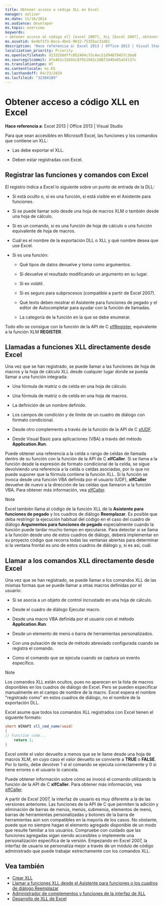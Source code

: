 ```yaml
---
title: Obtener acceso a código XLL en Excel
manager: soliver
ms.date: 11/16/2014
ms.audience: Developer
ms.topic: overview
keywords:
- obtener acceso al código xll [excel 2007], XLL [Excel 2007], obtener acceso a código, comandos [Excel 2007], registro, funciones [Excel 2007], registro llamadas a XLL desde Excel, registrar comandos [Excel 2007], registrar funciones [Excel 2007]
ms.assetid: 6e4bf1f3-8eca-4be5-9632-75355ac31d61
description: 'Hace referencia a: Excel 2013 | Office 2013 | Visual Studio'
localization_priority: Priority
ms.openlocfilehash: d1332b0dffc052404c75c4ec51d94879457c3da0
ms.sourcegitcommit: 8fe462c32b91c87911942c188f3445e85a54137c
ms.translationtype: HT
ms.contentlocale: es-ES
ms.lasthandoff: 04/23/2019
ms.locfileid: "32304189"
---
```

# <a name="accessing-xll-code-in-excel"></a>Obtener acceso a código XLL en Excel

**Hace referencia a**: Excel 2013 | Office 2013 | Visual Studio 
  
Para que sean accesibles en Microsoft Excel, las funciones y los comandos que contiene un XLL:
  
- Las debe exportar el XLL.
    
- Deben estar registradas con Excel.
    
## <a name="registering-functions-and-commands-with-excel"></a>Registrar las funciones y comandos con Excel

El registro indica a Excel lo siguiente sobre un punto de entrada de la DLL:
  
- Si está oculto o, si es una función, si está visible en el Asistente para funciones.
    
- Si se puede llamar solo desde una hoja de macros XLM o también desde una hoja de cálculo.
    
- Si es un comando, si es una función de hoja de cálculo o una función equivalente de hoja de macros.
    
- Cuál es el nombre de la exportación DLL o XLL y qué nombre desea que use Excel.
    
- Si es una función:
    
  - Qué tipos de datos devuelve y toma como argumentos.
    
  - Si devuelve el resultado modificando un argumento en su lugar.
    
  - Si es volátil.
    
  - Si es seguro para subprocesos (compatible a partir de Excel 2007).
    
  - Qué texto deben mostrar el Asistente para funciones de pegado y el editor de Autocompletar para ayudar con la función de llamadas.
    
  - La categoría de la función en la que se debe enumerar.
    
Todo ello se consigue con la función de la API de C [xlfRegister](xlfregister-form-1.md), equivalente a la función XLM **REGISTER**.
  
## <a name="calling-xll-functions-directly-from-excel"></a>Llamadas a funciones XLL directamente desde Excel

Una vez que se han registrado, se puede llamar a las funciones de hoja de macros y la hoja de cálculo XLL desde cualquier lugar donde se pueda llamar a una función integrada:
  
- Una fórmula de matriz o de celda en una hoja de cálculo.
    
- Una fórmula de matriz o de celda en una hoja de macros.
    
- La definición de un nombre definido.
    
- Los campos de condición y de límite de un cuadro de diálogo con formato condicional.
    
- Desde otro complemento a través de la función de la API de C [xlUDF](xludf.md).
    
- Desde Visual Basic para aplicaciones (VBA) a través del método **Application.Run**. 
    
Puede obtener una referencia a la celda o rango de celdas de llamada dentro de su función con la función de la API de C **xlfCaller**. Si se llama a la función desde la expresión de formato condicional de la celda, se sigue devolviendo una referencia a la celda o celdas asociadas, por lo que no puede suponer que la fórmula contiene la función XLL. Si la función se invoca desde una función VBA definida por el usuario (UDF), **xlfCaller** devuelve de nuevo a la dirección de las celdas que llamaron a la función VBA. Para obtener más información, vea [xlfCaller](xlfcaller.md).
  
> [!NOTE]
> Excel también llama al código de la función XLL de la **Asistente para funciones de pegado** y los cuadros de diálogo **Reemplazar**. Es posible que deba restringir la ejecución habitual del código en el caso del cuadro de diálogo **Argumentos para funciones de pegado** especialmente cuando la función puede tardar mucho tiempo en ejecutarse. Para detectar si se llama a la función desde uno de estos cuadros de diálogo, deberá implementar en su proyecto código que recorra todas las ventanas abiertas para determinar si la ventana frontal es uno de estos cuadros de diálogo y, si es así, cuál. 
  
## <a name="calling-xll-commands-directly-from-excel"></a>Llamar a los comandos XLL directamente desde Excel

Una vez que se han registrado, se puede llamar a los comandos XLL de las mismas formas que se puede llamar a otras macros definidas por el usuario:
  
- Si se asocia a un objeto de control incrustado en una hoja de cálculo.
    
- Desde el cuadro de diálogo Ejecutar macro.
    
- Desde una macro VBA definida por el usuario con el método **Application.Run**. 
    
- Desde un elemento de menú o barra de herramientas personalizados.
    
- Con una pulsación de tecla de método abreviado configurada cuando se registra el comando.
    
- Como el comando que se ejecuta cuando se captura un evento específico.
    
> [!NOTE]
> Los comandos XLL están ocultos, pues no aparecen en la lista de macros disponibles en los cuadros de diálogo de Excel. Pero se pueden especificar manualmente en el campo de nombre de la macro. Excel espera el nombre "registrado como" en estos cuadros de diálogo, no el nombre de la exportación DLL. 
  
Excel asume que todos los comandos XLL registrados con Excel tienen el siguiente formato:
  
```cs
short WINAPI xll_cmd_name(void)
{
// Function code...
    return 1;
}

```

Excel omite el valor devuelto a menos que se le llame desde una hoja de macros XLM, en cuyo caso el valor devuelto se convierte a **TRUE** o **FALSE**. Por lo tanto, debe devolver 1 si el comando se ejecuta correctamente y 0 si tiene errores o el usuario lo cancela.
  
Puede obtener información sobre cómo se invocó el comando utilizando la función de la API de C **xlfCaller**. Para obtener más información, vea [xlfCaller](xlfcaller.md).
  
A partir de Excel 2007, la interfaz de usuario es muy diferente a la de las versiones anteriores. Las funciones de la API de C que permiten la adición y eliminación de barras de menús, menús, submenús, elementos de menú, barras de herramientas personalizadas y botones de la barra de herramientas aún son compatibles en la mayoría de los casos. No obstante, puede que no siempre hagan el elemento agregado disponible de un modo que resulte familiar a los usuarios. Compruebe con cuidado que las funciones agregadas sigan siendo accesibles o implemente una personalización específica de la versión. Empezando en Excel 2007, la interfaz de usuario se personaliza mejor a través de un módulo de código administrado que puede trabajar estrechamente con los comandos XLL.
  
## <a name="see-also"></a>Vea también

- [Crear XLL](creating-xlls.md)
- [Llamar a funciones XLL desde el Asistente para funciones o los cuadros de diálogo Reemplazar](how-to-call-xll-functions-from-the-function-wizard-or-replace-dialog-boxes.md)
- [Administrador de complementos y funciones de la interfaz de XLL](add-in-manager-and-xll-interface-functions.md)
- [Desarrollo de XLL de Excel](developing-excel-xlls.md)



